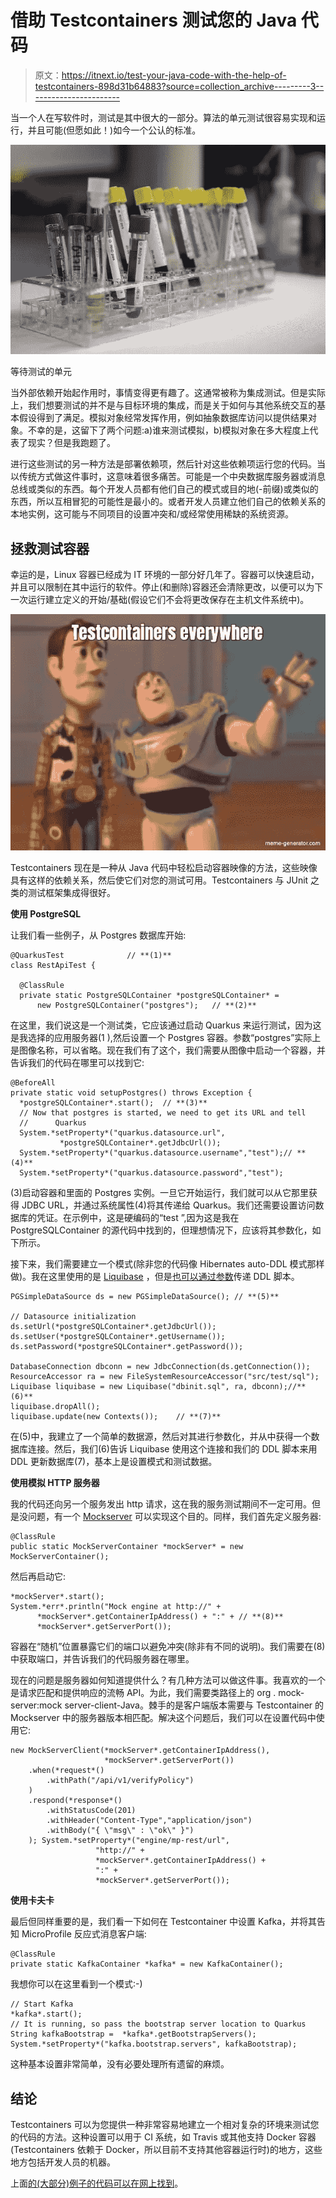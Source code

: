 # 借助 Testcontainers 测试您的 Java 代码

> 原文：<https://itnext.io/test-your-java-code-with-the-help-of-testcontainers-898d31b64883?source=collection_archive---------3----------------------->

当一个人在写软件时，测试是其中很大的一部分。算法的单元测试很容易实现和运行，并且可能(但愿如此！)如今一个公认的标准。

![](img/0540b932379dcdc422b4677c6abe6cd6.png)

等待测试的单元

当外部依赖开始起作用时，事情变得更有趣了。这通常被称为集成测试。但是实际上，我们想要测试的并不是与目标环境的集成，而是关于如何与其他系统交互的基本假设得到了满足。模拟对象经常发挥作用，例如抽象数据库访问以提供结果对象。不幸的是，这留下了两个问题:a)谁来测试模拟，b)模拟对象在多大程度上代表了现实？但是我跑题了。

进行这些测试的另一种方法是部署依赖项，然后针对这些依赖项运行您的代码。当以传统方式做这件事时，这意味着很多痛苦。可能是一个中央数据库服务器或消息总线或类似的东西。每个开发人员都有他们自己的模式或目的地(-前缀)或类似的东西，所以互相冒犯的可能性是最小的。或者开发人员建立他们自己的依赖关系的本地实例，这可能与不同项目的设置冲突和/或经常使用稀缺的系统资源。

## 拯救测试容器

幸运的是，Linux 容器已经成为 IT 环境的一部分好几年了。容器可以快速启动，并且可以限制在其中运行的软件。停止(和删除)容器还会清除更改，以便可以为下一次运行建立定义的开始/基础(假设它们不会将更改保存在主机文件系统中)。

![](img/247e792091f53a74192ce5d6490554c8.png)

Testcontainers 现在是一种从 Java 代码中轻松启动容器映像的方法，这些映像具有这样的依赖关系，然后使它们对您的测试可用。Testcontainers 与 JUnit 之类的测试框架集成得很好。

**使用 PostgreSQL**

让我们看一些例子，从 Postgres 数据库开始:

```
@QuarkusTest              // **(1)**
class RestApiTest {

  @ClassRule
  private static PostgreSQLContainer *postgreSQLContainer* =
      new PostgreSQLContainer("postgres");   // **(2)**
```

在这里，我们说这是一个测试类，它应该通过启动 Quarkus 来运行测试，因为这是我选择的应用服务器(1 ),然后设置一个 Postgres 容器。参数“postgres”实际上是图像名称，可以省略。现在我们有了这个，我们需要从图像中启动一个容器，并告诉我们的代码在哪里可以找到它:

```
@BeforeAll
private static void setupPostgres() throws Exception {
  *postgreSQLContainer*.start();  // **(3)**
  // Now that postgres is started, we need to get its URL and tell 
  //      Quarkus
  System.*setProperty*("quarkus.datasource.url",
           *postgreSQLContainer*.getJdbcUrl());  
  System.*setProperty*("quarkus.datasource.username","test");// **(4)**
  System.*setProperty*("quarkus.datasource.password","test");
```

(3)启动容器和里面的 Postgres 实例。一旦它开始运行，我们就可以从它那里获得 JDBC URL，并通过系统属性(4)将其传递给 Quarkus。我们还需要设置访问数据库的凭证。在示例中，这是硬编码的“test ”,因为这是我在 PostgreSQLContainer 的源代码中找到的，但理想情况下，应该将其参数化，如下所示。

接下来，我们需要建立一个模式(除非您的代码像 Hibernates auto-DDL 模式那样做)。我在这里使用的是 [Liquibase](http://www.liquibase.org/) ，但是[也可以通过参数](https://www.testcontainers.org/modules/databases/#using-an-init-script-from-a-file)传递 DDL 脚本。

```
PGSimpleDataSource ds = new PGSimpleDataSource(); // **(5)**

// Datasource initialization
ds.setUrl(*postgreSQLContainer*.getJdbcUrl());
ds.setUser(*postgreSQLContainer*.getUsername());
ds.setPassword(*postgreSQLContainer*.getPassword());

DatabaseConnection dbconn = new JdbcConnection(ds.getConnection());
ResourceAccessor ra = new FileSystemResourceAccessor("src/test/sql");
Liquibase liquibase = new Liquibase("dbinit.sql", ra, dbconn);//**(6)**
liquibase.dropAll();
liquibase.update(new Contexts());    // **(7)**
```

在(5)中，我建立了一个简单的数据源，然后对其进行参数化，并从中获得一个数据库连接。然后，我们(6)告诉 Liquibase 使用这个连接和我们的 DDL 脚本来用 DDL 更新数据库(7)，基本上是设置模式和测试数据。

**使用模拟 HTTP 服务器**

我的代码还向另一个服务发出 http 请求，这在我的服务测试期间不一定可用。但是没问题，有一个 [Mockserver](https://www.testcontainers.org/modules/mockserver/) 可以实现这个目的。同样，我们首先定义服务器:

```
@ClassRule
public static MockServerContainer *mockServer* = new MockServerContainer();
```

然后再启动它:

```
*mockServer*.start();
System.*err*.println("Mock engine at http://" + 
      *mockServer*.getContainerIpAddress() + ":" + // **(8)**
      *mockServer*.getServerPort());
```

容器在“随机”位置暴露它们的端口以避免冲突(除非有不同的说明)。我们需要在(8)中获取端口，并告诉我们的代码服务器在哪里。

现在的问题是服务器如何知道提供什么？有几种方法可以做这件事。我喜欢的一个是请求匹配和提供响应的流畅 API。为此，我们需要类路径上的 org . mock-server:mock server-client-Java。棘手的是客户端版本需要与 Testcontainer 的 Mockserver 中的服务器版本相匹配。解决这个问题后，我们可以在设置代码中使用它:

```
new MockServerClient(*mockServer*.getContainerIpAddress(), 
                     *mockServer*.getServerPort())
    .when(*request*()
        .withPath("/api/v1/verifyPolicy")
    )
    .respond(*response*()
        .withStatusCode(201)
        .withHeader("Content-Type","application/json")
        .withBody("{ \"msg\" : \"ok\" }")
    ); System.*setProperty*("engine/mp-rest/url",
                   "http://" + 
                   *mockServer*.getContainerIpAddress() + 
                   ":" + 
                   *mockServer*.getServerPort());
```

**使用卡夫卡**

最后但同样重要的是，我们看一下如何在 Testcontainer 中设置 Kafka，并将其告知 MicroProfile 反应式消息客户端:

```
@ClassRule
private static KafkaContainer *kafka* = new KafkaContainer();
```

我想你可以在这里看到一个模式:-)

```
// Start Kafka
*kafka*.start();
// It is running, so pass the bootstrap server location to Quarkus
String kafkaBootstrap =  *kafka*.getBootstrapServers();
System.*setProperty*("kafka.bootstrap.servers", kafkaBootstrap);
```

这种基本设置非常简单，没有必要处理所有遗留的麻烦。

## 结论

Testcontainers 可以为您提供一种非常容易地建立一个相对复杂的环境来测试您的代码的方法。这种设置可以用于 CI 系统，如 Travis 或其他支持 Docker 容器(Testcontainers 依赖于 Docker，所以目前不支持其他容器运行时)的地方，这些地方包括开发人员的机器。

上面[的(大部分)例子的代码可以在网上找到](https://github.com/RedHatInsights/custom-policies-ui-backend/blob/928a8648b3093d076272dcbb1731d5eef5de0605/src/test/java/com/redhat/cloud/custompolicies/app/RestApiTest.java#L66)。